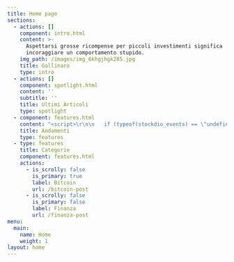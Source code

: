 ```yaml
---
title: Home page
sections:
  - actions: []
    component: intro.html
    content: >-
      Aspettarsi grosse ricompense per piccoli investimenti significa
      incoraggiare un comportamento stupido.
    img_path: /images/img_6khgjhgk285.jpg
    title: Gallinaro
    type: intro
  - actions: []
    component: spotlight.html
    content: ''
    subtitle: ''
    title: Ultimi Articoli
    type: spotlight
  - component: features.html
    content: "<script>\r\n\n   if (typeof(stockdio_events) == \"undefined\") {\r\n\n\\    stockdio_events = true;\r\n\n\\    var stockdio_eventMethod = window.addEventListener ? \"addEventListener\" : \"attachEvent\";\r\n\n\\    var stockdio_eventer = window\\[stockdio_eventMethod];\r\n\n\\    var stockdio_messageEvent = stockdio_eventMethod == \"attachEvent\" ? \"onmessage\" : \"message\";\r\n\n\\    stockdio_eventer(stockdio_messageEvent, function (e) {\r\n\n\\    if (typeof(e.data) != \"undefined\" && typeof(e.data.method) != \"undefined\") {\r\n\n\\    eval(e.data.method);\r\n\n\\    }\r\n\n\\    },false);\r\n\n   }\r\n\n</script>\r\n\n<iframe id='st_2a3cf2a3a3404f71893fc6063891dd7a' frameBorder='0' scrolling='no' width='100%' height='100%' src='https://api.stockdio.com/visualization/financial/charts/v1/Ticker?app-key=796FC8FA75684B0990FADB79432CAC11&stockExchange=CRYPTO&symbols=BTC;ETH;XRP;BCH;LTC;&culture=Italian-Italy&motif=Material&palette=Aurora&layoutType=14&googleFont=true&backgroundColor=f7f7f7&labelsColor=2b2d30&onload=st_2a3cf2a3a3404f71893fc6063891dd7a'></iframe>"
    title: Andamenti
    type: features
  - type: features
    title: Categorie
    component: features.html
    actions:
      - is_scrolly: false
        is_primary: true
        label: Bitcoin
        url: /bitcoin-post
      - is_scrolly: false
        is_primary: false
        label: Finanza
        url: /finanza-post
menu:
  main:
    name: Home
    weight: 1
layout: home
---
```

